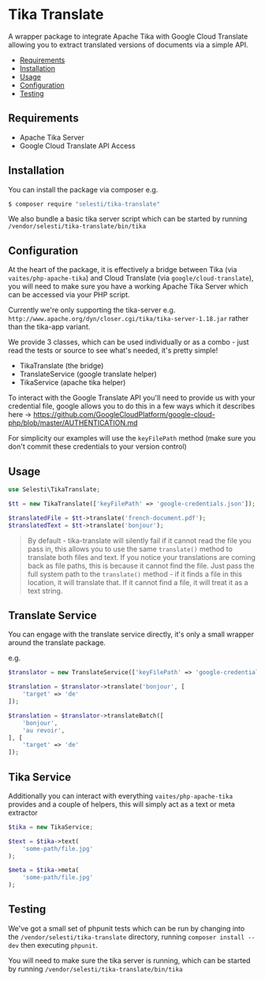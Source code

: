 Tika Translate
================

A wrapper package to integrate Apache Tika with Google Cloud Translate allowing you to extract translated versions of documents via a simple API.

- [Requirements](#requirements)
- [Installation](#installation)
- [Usage](#usage)
- [Configuration](#configuration)
- [Testing](#testing)

Requirements
------------

- Apache Tika Server
- Google Cloud Translate API Access

Installation
------------

You can install the package via composer e.g.

``` bash
$ composer require "selesti/tika-translate"
```

We also bundle a basic tika server script which can be started by running `/vendor/selesti/tika-translate/bin/tika`

Configuration
------------

At the heart of the package, it is effectively a bridge between Tika (via `vaites/php-apache-tika`) and Cloud Translate (via `google/cloud-translate`), you will need to make sure you have a working Apache Tika Server which can be accessed via your PHP script.

Currently we're only supporting the tika-server e.g. `http://www.apache.org/dyn/closer.cgi/tika/tika-server-1.18.jar` rather than the tika-app variant.

We provide 3 classes, which can be used individually or as a combo - just read the tests or source to see what's needed, it's pretty simple!

- TikaTranslate (the bridge)
- TranslateService (google translate helper)
- TikaService (apache tika helper) 

To interact with the Google Translate API you'll need to provide us with your credential file, google allows you to do this in a few ways which it describes here -> https://github.com/GoogleCloudPlatform/google-cloud-php/blob/master/AUTHENTICATION.md

For simplicity our examples will use the `keyFilePath` method (make sure you don't commit these credentials to your version control)

Usage
-----

``` php
use Selesti\TikaTranslate;

$tt = new TikaTranslate(['keyFilePath' => 'google-credentials.json']);

$translatedFile = $tt->translate('french-document.pdf');
$translatedText = $tt->translate('bonjour');
```

> By default - tika-translate will silently fail if it cannot read the file you pass in, this allows you to use the same `translate()` method to translate both files and text. If you notice your translations are coming back as file paths, this is because it cannot find the file.
> Just pass the full system path to the `translate()` method - if it finds a file in this location, it will translate that. If it cannot find a file, it will treat it as a text string.

## Translate Service

You can engage with the translate service directly, it's only a small wrapper around the translate package.

e.g.

```php
$translator = new TranslateService(['keyFilePath' => 'google-credentials.json']);

$translation = $translator->translate('bonjour', [
    'target' => 'de'
]);

$translation = $translator->translateBatch([
    'bonjour',
    'au revoir',
], [
    'target' => 'de'
]);
```

## Tika Service

Additionally you can interact with everything `vaites/php-apache-tika` provides and a couple of helpers, this will simply act as a text or meta extractor

```php
$tika = new TikaService;

$text = $tika->text(
    'some-path/file.jpg'
);

$meta = $tika->meta(
    'some-path/file.jpg'
);
```

Testing
-------

We've got a small set of phpunit tests which can be run by changing into the `/vendor/selesti/tika-translate` directory, running `composer install --dev` then executing `phpunit`.

You will need to make sure the tika server is running, which can be started by running `/vendor/selesti/tika-translate/bin/tika`
